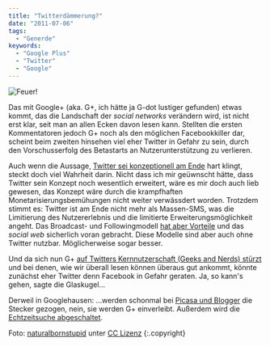 ```yaml
---
title: "Twitterdämmerung?"
date: "2011-07-06"
tags:
  - "Generde"
keywords:
  - "Google Plus"
  - "Twitter"
  - "Google"
---
```


![Feuer!](/img/codecandies/Twitterdaemmerung.jpg)

Das mit Google+ (aka. G+, ich hätte ja G-dot lustiger gefunden) etwas kommt, das die Landschaft der _social networks_ verändern wird, ist nicht erst klar, seit man an allen Ecken davon lesen kann. Stellten die ersten Kommentatoren jedoch G+ noch als den möglichen Facebookkiller dar, scheint beim zweiten hinsehen viel eher Twitter in Gefahr zu sein, durch den Vorschusserfolg des Betastarts an Nutzerunterstützung zu verlieren.

Auch wenn die Aussage, [Twitter sei konzeptionell am Ende](http://lumma.de/2011/07/05/twitter-ist-konzeptionell-am-ende/) hart klingt, steckt doch viel Wahrheit darin. Nicht dass ich mir geüwnscht hätte, dass Twitter sein Konzept noch wesentlich erweitert, wäre es mir doch auch lieb gewesen, das Konzept wäre durch die krampfhaften Monetarisierungsbemühungen nicht weiter verwässdert worden. Trotzdem stimmt es: Twitter ist am Ende nicht mehr als Massen-SMS, was die Limitierung des Nutzererlebnis und die limitierte Erweiterungsmöglichkeit angeht. Das Broadcast- und Followingmodell [hat aber Vorteile](/codecandies.de/2011/06/23/followerpower/) und das _social web_ sicherlich voran gebracht. Diese Modelle sind aber auch ohne Twitter nutzbar. Möglicherweise sogar besser.

Und da sich nun G+ [auf Twitters Kernnutzerschaft (Geeks and Nerds) stürzt](http://blog.koehntopp.de/archives/3096-Google-Plus.html) und bei denen, wie wir überall lesen können überaus gut ankommt, könnte zunächst eher Twitter denn Facebook in Gefahr geraten. Ja, so kann's gehen, sagte die Glaskugel…

Derweil in Googlehausen: …werden schonmal bei [Picasa und Blogger](http://t3n.de/news/google-picasa-blogger-fallen-markenstrategie-opfer-319004/) die Stecker gezogen, nein, sie werden G+ einverleibt. Außerdem wird die [Echtzeitsuche abgeschaltet](http://www.zdnet.de/news/41554693/google-schaltet-echtzeitsuche-ab.htm).

Foto: [naturalbornstupid](http://www.flickr.com/photos/naturalbornstupid/) unter [CC Lizenz](http://creativecommons.org/licenses/by-sa/2.0/) {:.copyright}
